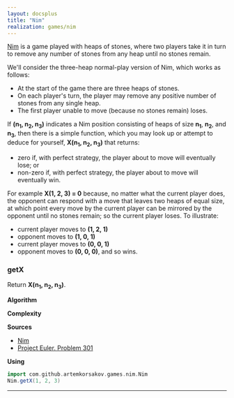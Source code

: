 ```yaml
---
layout: docsplus
title: "Nim"
realization: games/nim
---
```


[Nim](https://en.wikipedia.org/wiki/Nim) is a game played with heaps of stones, where two players take it in turn to remove any number of stones from any heap until no stones remain.

We'll consider the three-heap normal-play version of Nim, which works as follows:
- At the start of the game there are three heaps of stones.
- On each player's turn, the player may remove any positive number of stones from any single heap.
- The first player unable to move (because no stones remain) loses.

If **(n<sub>1</sub>, n<sub>2</sub>, n<sub>3</sub>)** indicates a Nim position consisting 
of heaps of size **n<sub>1</sub>**, **n<sub>2</sub>**, and **n<sub>3</sub>**, 
then there is a simple function, which you may look up 
or attempt to deduce for yourself, **X(n<sub>1</sub>, n<sub>2</sub>, n<sub>3</sub>)** that returns:
- zero if, with perfect strategy, the player about to move will eventually lose; or
- non-zero if, with perfect strategy, the player about to move will eventually win.

For example **X(1, 2, 3) = 0** because, no matter what the current player does, 
the opponent can respond with a move that leaves two heaps of equal size, 
at which point every move by the current player can be mirrored by the opponent until no stones remain; 
so the current player loses. To illustrate:
- current player moves to **(1, 2, 1)**
- opponent moves to **(1, 0, 1)** 
- current player moves to **(0, 0, 1)**
- opponent moves to **(0, 0, 0)**, and so wins.

### getX
Return **X(n<sub>1</sub>, n<sub>2</sub>, n<sub>3</sub>)**.

**Algorithm**

**Complexity**
     
**Sources** 
- [Nim](https://en.wikipedia.org/wiki/Nim)
- [Project Euler. Problem 301](https://projecteuler.net/problem=301)

**Using**
```scala mdoc
import com.github.artemkorsakov.games.nim.Nim
Nim.getX(1, 2, 3)
```

---
